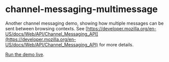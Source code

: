 # channel-messaging-multimessage
Another channel messaging demo, showing how multiple messages can be sent between browsing contexts. See [https://developer.mozilla.org/en-US/docs/Web/API/Channel_Messaging_API](https://developer.mozilla.org/en-US/docs/Web/API/Channel_Messaging_API) for more details.

[Run the demo live](http://mdn.github.io/channel-messaging-multimessage/).